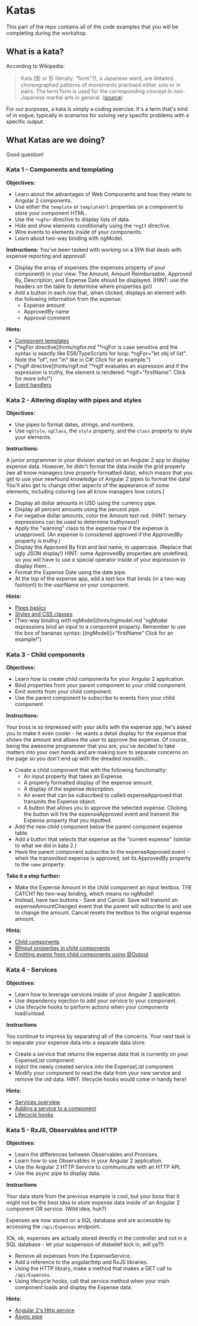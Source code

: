 # Katas

This part of the repo contains all of the code examples that you will be completing during the workshop.

## What is a kata?
According to Wikipedia:

> Kata (型 or 形 literally: "form"?), a Japanese word, are detailed choreographed patterns of movements practised either solo or in pairs. The term form is used for the corresponding concept in non-Japanese martial arts in general. ([source](https://en.wikipedia.org/wiki/Kata))

For our purposes, a kata is simply a coding exercise.  It's a term that's kind of in vogue, typically in scenarios for solving very specific problems with a specific output.

## What Katas are we doing?

Good question!

### Kata 1 - Components and templating

**Objectives:**

* Learn about the advantages of Web Components and how they relate to Angular 2 components.
* Use either the `template` or `templateUrl` properties on a component to store your component HTML.
* Use the `*ngFor` directive to display lists of data.
* Hide and show elements conditionally using the `*ngIf` directive.
* Wire events to elements inside of your components.
* Learn about two-way binding with ngModel.

**Instructions:**
You've been tasked with working on a SPA that deals with expense reporting and approval!

* Display the array of expenses (the expenses property of your component) in your view.  The Amount, Amount Reimbursable, Approved By, Description, and Expense Date should be displayed.  (HINT: use the headers on the table to determine where properties go!)
* Add a button in each row that, when clicked, displays an element with the following information from the expense:
	* Expense amount
	* ApprovedBy name
	* Approval comment

**Hints:**

* [Component templates](hints/template.md "Component HTML can be stored in the `template` property of the @Component() declaration OR added to a separate file and referenced on the component using the templateUrl property.")
* [\*ngFor directive](hints/ngfor.md "*ngFor is case sensitive and the syntax is exactly like ES6/TypeScripts for loop: *ngFor="let obj of list".  Note the "of", not "in" like in C#! Click for an example.")
* [\*ngIf directive](hints/ngif.md "*ngIf evaluates an expression and if the expression is truthy, the element is rendered: *ngIf="firstName".  Click for more info!")
* [Event handlers](hints/events.md 'Events are bound to an element using the () syntax: (click)="doSomething()" Click for more info!')

### Kata 2 - Altering display with pipes and styles

**Objectives:**

* Use pipes to format dates, strings, and numbers.
* Use `ngStyle`, `ngClass`, the `style` property, and the `class` property to style your elements.

**Instructions:**

A junior programmer in your division started on an Angular 2 app to display expense data.  However, he didn't format the data inside the grid properly (we all know managers love properly formatted data), which means that you get to use your newfound knowledge of Angular 2 pipes to format the data!  You'll also get to change other aspects of the appearance of some elements, including coloring (we all know managers love colors.)

* Display all dollar amounts in USD using the currency pipe.
* Display all percent amounts using the percent pipe.
* For negative dollar amounts, color the Amount text red. (HINT: ternary expressions can be used to determine truthyness!)
* Apply the "warning" class to the expense row if the expense is unapproved.  (An expense is considered approved if the ApprovedBy property is truthy.)
* Display the Approved By first and last name, in uppercase.  (Replace that ugly JSON display!)  HINT: some ApprovedBy properties are undefined, so you will have to use a special operator inside of your expression to display them... 
* Format the Expense Date using the date pipe.
* At the top of the expense app, add a text box that binds (in a two-way fashion!) to the userName on your component.

**Hints:**

* [Pipes basics](hints/pipes.md "Pipes alter the display of interpolated expressions.  Click for more info!")
* [Styles and CSS classes](hints/styles.md "Too much goodness to put into a tooltip.  Click for more info!")
* [Two-way binding with ngModel](hints/ngmodel.md "ngModel expressions bind an input to a component property.  Remember to use the box of bananas syntax: [(ngModel)]="firstName" Click for an example!")

### Kata 3 - Child components

**Objectives:**

* Learn how to create child components for your Angular 2 application.
* Bind properties from your parent component to your child component.
* Emit events from your child component.
* Use the parent component to subscribe to events from your child component.

**Instructions:**

Your boss is so impressed with your skills with the expense app, he's asked you to make it even cooler - he wants a detail display for the expense that shows the amount and allows the user to approve the expense.  Of course, being the awesome programmer that you are, you've decided to take matters into your own hands and are making sure to separate concerns on the page so you don't end up with the dreaded monolith...

* Create a child component that with the following functionality:
	* An input property that takes an Expense.
	* A properly formatted display of the expense amount.
	* A display of the expense description.
	* An event that can be subscribed to called expenseApproved that transmits the Expense object.
	* A button that allows you to approve the selected expense.  Clicking the button will fire the expenseApproved event and transmit the Expense property that you inputted.
* Add the new child component below the parent component expense table.
* Add a button that selects that expense as the "current expense" (similar to what we did in kata 2.)
* Have the parent component subscribe to the expenseApproved event - when the transmitted expense is approved, set its ApprovedBy property to the `name` property. 

**Take it a step further:**

* Make the Expense Amount in the child component an input textbox.  THE CATCH?  No two-way binding, which means no ngModel!
* Instead, have two buttons - Save and Cancel.  Save will transmit an expenseAmountChanged event that the parent will subscribe to and use to change the amount.  Cancel resets the textbox to the original expense amount.

**Hints:**
* [Child components](hints/childcomponents.md "Child components are components that exist inside of other components.  Click for more info!")
* [@Input properties in child components](hints/inputproperties.md "@Input properties allow you to pass data from your parent to your child component!  Click for more info.")
* [Emitting events from child components using @Output](hints/outputproperties.md "@Output properties allow you to transmit events from the parent to the child!  Click for more info and an example!")

### Kata 4 - Services
**Objectives:**

* Learn how to leverage services inside of your Angular 2 application.
* Use dependency injection to add your service to your component.
* Use lifecycle hooks to perform actions when your components load/unload.

**Instructions**

You continue to impress by separating all of the concerns.  Your next task is to separate your expense data into a separate data store.

* Create a service that returns the expense data that is currently on your ExpenseList component.
* Inject the newly created service into the ExpenseList component.
* Modify your component to read the data from your new service and remove the old data.  HINT: lifecycle hooks would come in handy here!

**Hints:**

* [Services overview](hints/services.md "Services are a great way to provide data to components and enforce separation of concerns in your application.  Click for an example!")
* [Adding a service to a component](hints/addservicetocomponent.md "Services are very easy to add to a component once created.  Click to learn more!")
* [Lifecycle hooks](hints/lifecyclehooks.md "Lifecycle hooks allow you to run events related to your component's life cycle, including creation and destruction.  Click for more info!")

### Kata 5 - RxJS, Observables and HTTP

**Objectives:**

* Learn the differences between Observables and Promises.
* Learn how to use Observables in your Angular 2 application.
* Use the Angular 2 HTTP Service to communicate with an HTTP API.
* Use the async pipe to display data.

**Instructions**

Your data store from the previous example is cool, but your boss that it might not be the best idea to store expense data inside of an Angular 2 component OR service.  (Wild idea, huh?)

Expenses are now stored on a SQL database and are accessible by accessing the `/api/Expenses` endpoint.

(Ok, ok, expenses are actually stored directly in the controller and not in a SQL database - let your suspension of disbelief kick in, will ya?!)

* Remove all expenses from the ExpenseService.
* Add a reference to the angular/http and RxJS libraries.
* Using the HTTP library, make a method that makes a GET call to `/api/Expenses`.
* Using lifecycle hooks, call that service method when your main component loads and display the Expense data.

**Hints:**

* [Angular 2's Http service](hints/http.md "Angular's Http service allows you to make HTTP calls within your Angular 2 application.  Click to learn more!")
* [Async pipe](hints/asyncpipe.md "The async pipe makes it very easy to emit the result of an Observable or promise in your view.  Click for an example!")
